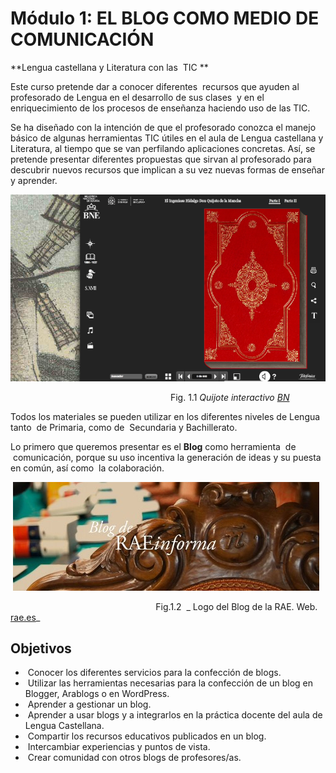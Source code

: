 # Módulo 1: EL BLOG COMO MEDIO DE COMUNICACIÓN

**Lengua castellana y Literatura con las  TIC **

Este curso pretende dar a conocer diferentes  recursos que ayuden al profesorado de Lengua en el desarrollo de sus clases  y en el enriquecimiento de los procesos de enseñanza haciendo uso de las TIC.

Se ha diseñado con la intención de que el profesorado conozca el manejo básico de algunas herramientas TIC útiles en el aula de Lengua castellana y Literatura, al tiempo que se van perfilando aplicaciones concretas. Así, se pretende presentar diferentes propuestas que sirvan al profesorado para descubrir nuevos recursos que implican a su vez nuevas formas de enseñar y aprender.


[![Quiijote on line Biblioteca Nacional](img/quijote.png "Quiijote on line Biblioteca Nacional")](http://quijote.bne.es/libro.html)


                                                                 Fig. 1.1 _Quijote interactivo [BN](http://www.bne.es)_

Todos los materiales se pueden utilizar en los diferentes niveles de Lengua tanto  de Primaria, como de  Secundaria y Bachillerato. 

Lo primero que queremos presentar es el **Blog** como herramienta  de  comunicación, porque su uso incentiva la generación de ideas y su puesta en común, así como  la colaboración.


 [![Fig.1.01 Logo del Blog de la RAE](img/hdr_rae_informa-980x348.jpg "Fig.1.01 Logo del Blog de la RAE")](http://rae.es/comunicacion/blogs-de-la-rae "Blogs de la RAE")


                                                           Fig.1.2  _ Logo del Blog de la RAE. Web. [rae.es](http://rae.es)_

## Objetivos

*    Conocer los diferentes servicios para la confección de blogs.
*    Utilizar las herramientas necesarias para la confección de un blog en Blogger, Arablogs o en WordPress.
*    Aprender a gestionar un blog.
*    Aprender a usar blogs y a integrarlos en la práctica docente del aula de Lengua Castellana.
*    Compartir los recursos educativos publicados en un blog.
*    Intercambiar experiencias y puntos de vista.
*    Crear comunidad con otros blogs de profesores/as.


